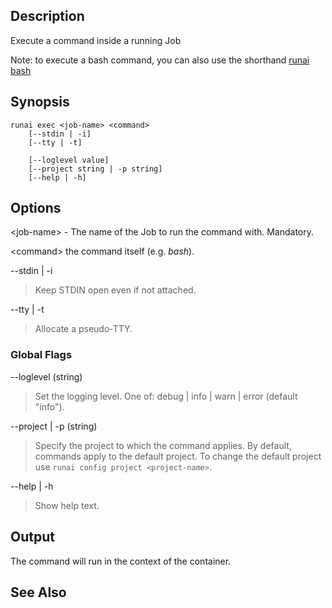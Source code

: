 ## Description

Execute a command inside a running Job

Note: to execute a bash command, you can also use the shorthand [runai bash](runai-bash.md)

## Synopsis

``` shell
runai exec <job-name> <command> 
    [--stdin | -i] 
    [--tty | -t]

    [--loglevel value] 
    [--project string | -p string] 
    [--help | -h]
```


## Options

<job-name\> - The name of the Job to run the command with. Mandatory.

<command\> the command itself (e.g. _bash_).

--stdin | -i
>  Keep STDIN open even if not attached.

--tty | -t
>  Allocate a pseudo-TTY.

### Global Flags

--loglevel (string)

>  Set the logging level. One of: debug | info | warn | error (default "info").

--project | -p (string)

>  Specify the project to which the command applies. By default, commands apply to the default project. To change the default project use `runai config project <project-name>`.

--help | -h

>  Show help text.

## Output

The command will run in the context of the container.

## See Also

